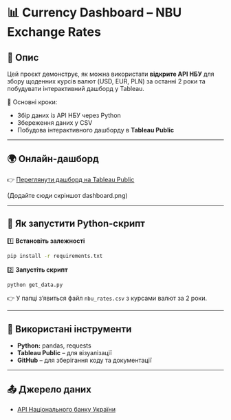 # 📊 Currency Dashboard – NBU Exchange Rates

## 📌 Опис
Цей проєкт демонструє, як можна використати **відкрите API НБУ** для збору щоденних курсів валют (USD, EUR, PLN) за останні 2 роки та побудувати інтерактивний дашборд у Tableau.

📍 Основні кроки:
- Збір даних із API НБУ через Python
- Збереження даних у CSV
- Побудова інтерактивного дашборду в **Tableau Public**

---

## 🌍 Онлайн-дашборд
👉 [Переглянути дашборд на Tableau Public](https://public.tableau.com/app/profile/anatoliy.zavdoveev/viz/currencyUAH/Sheet1?publish=yes)

(Додайте сюди скріншот dashboard.png)

---

## 🚀 Як запустити Python-скрипт

1️⃣ **Встановіть залежності**
```bash
pip install -r requirements.txt
```

2️⃣ **Запустіть скрипт**
```bash
python get_data.py
```

👉 У папці з’явиться файл `nbu_rates.csv` з курсами валют за 2 роки.

---

## 🔧 Використані інструменти
- **Python:** pandas, requests
- **Tableau Public** – для візуалізації
- **GitHub** – для зберігання коду та документації

---

## 📤 Джерело даних
- [API Національного банку України](https://bank.gov.ua/NBUStatService/v1/statdirectory/exchange?json)
